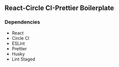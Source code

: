 ## React-Circle CI-Prettier Boilerplate

### Dependencies

- React
- Circle CI
- ESLint
- Prettier
- Husky
- Lint Staged